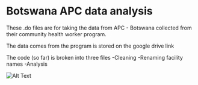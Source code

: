# Botswana APC data analysis

These .do files are for taking the data from APC - Botswana collected from their community health worker program. 

The data comes from the program is stored on the google drive link

The code (so far) is broken into three files
-Cleaning
-Renaming facility names
-Analysis

![Alt Text](https://gifer.com/en/2LVQ)